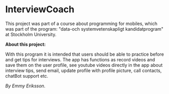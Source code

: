 # InterviewCoach

This project was part of a course about programming for mobiles, which was part of the program: "data-och systemvetenskapligt kandidatprogram" at Stockholm University.

**About this project:**

With this program it is intended that users should be able to practice before and get tips for interviews. The app has functions as record videos and save them on the user profile, see youtube videos directly in the app about interview tips, send email, update profile with profile picture, call contacts, chatBot support etc.

*By Emmy Eriksson.*
